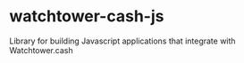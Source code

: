 # watchtower-cash-js

Library for building Javascript applications that integrate with Watchtower.cash
